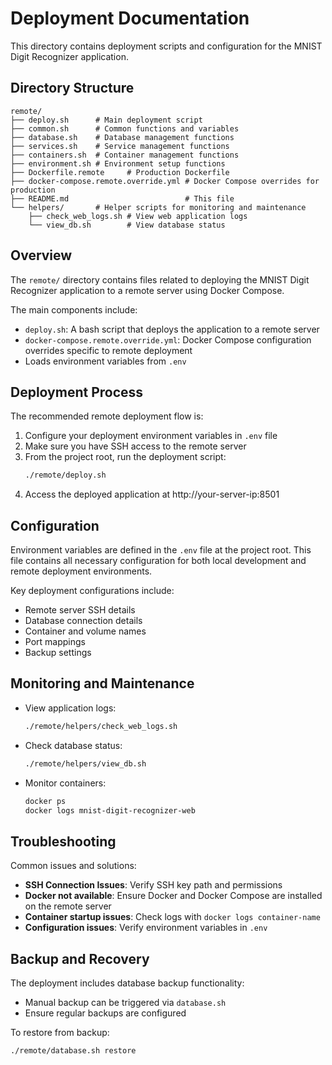 # Deployment Documentation

This directory contains deployment scripts and configuration for the MNIST Digit Recognizer application.

## Directory Structure

```
remote/
├── deploy.sh      # Main deployment script
├── common.sh      # Common functions and variables
├── database.sh    # Database management functions
├── services.sh    # Service management functions
├── containers.sh  # Container management functions
├── environment.sh # Environment setup functions
├── Dockerfile.remote     # Production Dockerfile
├── docker-compose.remote.override.yml # Docker Compose overrides for production
├── README.md                          # This file
└── helpers/       # Helper scripts for monitoring and maintenance
    ├── check_web_logs.sh # View web application logs
    └── view_db.sh        # View database status
```

## Overview

The `remote/` directory contains files related to deploying the MNIST Digit Recognizer application to a remote server using Docker Compose.

The main components include:
- `deploy.sh`: A bash script that deploys the application to a remote server
- `docker-compose.remote.override.yml`: Docker Compose configuration overrides specific to remote deployment
- Loads environment variables from `.env`

## Deployment Process

The recommended remote deployment flow is:

1. Configure your deployment environment variables in `.env` file
2. Make sure you have SSH access to the remote server
3. From the project root, run the deployment script:
   ```bash
   ./remote/deploy.sh
   ```
4. Access the deployed application at http://your-server-ip:8501

## Configuration

Environment variables are defined in the `.env` file at the project root. This file contains all necessary configuration for both local development and remote deployment environments.

Key deployment configurations include:
- Remote server SSH details
- Database connection details
- Container and volume names
- Port mappings
- Backup settings

## Monitoring and Maintenance

- View application logs:
  ```bash
  ./remote/helpers/check_web_logs.sh
  ```

- Check database status:
  ```bash
  ./remote/helpers/view_db.sh
  ```

- Monitor containers:
  ```bash
  docker ps
  docker logs mnist-digit-recognizer-web
  ```

## Troubleshooting

Common issues and solutions:

- **SSH Connection Issues**: Verify SSH key path and permissions
- **Docker not available**: Ensure Docker and Docker Compose are installed on the remote server
- **Container startup issues**: Check logs with `docker logs container-name`
- **Configuration issues**: Verify environment variables in `.env`

## Backup and Recovery

The deployment includes database backup functionality:
- Manual backup can be triggered via `database.sh`
- Ensure regular backups are configured

To restore from backup:
```bash
./remote/database.sh restore
``` 